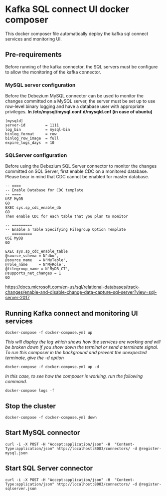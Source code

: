 # Kafka SQL connect UI docker composer
This docker composer file automatically deploy the kafka sql connect services and monitoring UI.

## Pre-requirements
Before running of the kafka connector, the SQL servers must be configure to allow the monitoring of the kafka connector.
### MySQL server configuration
Before the Debezium MySQL connector can be used to monitor the changes committed on a MySQL server, the server must be set up to use row-level binary logging and have a database user with appropriate privileges.
**In /etc/mysql/mysql.conf.d/mysqld.cnf (in case of ubuntu)**
```
[mysqld]
server-id         = 1111
log_bin           = mysql-bin
binlog_format     = row
binlog_row_image  = full
expire_logs_days  = 10
```

### SQLServer configuration
Before using the Debezium SQL Server connector to monitor the changes committed on SQL Server, first enable CDC on a monitored database. Please bear in mind that CDC cannot be enabled for master database.
```
-- ====
-- Enable Database for CDC template
-- ====
USE MyDB
GO
EXEC sys.sp_cdc_enable_db
GO
Then enable CDC for each table that you plan to monitor

-- =========
-- Enable a Table Specifying Filegroup Option Template
-- =========
USE MyDB
GO

EXEC sys.sp_cdc_enable_table
@source_schema = N'dbo',
@source_name   = N'MyTable',
@role_name     = N'MyRole',
@filegroup_name = N'MyDB_CT',
@supports_net_changes = 1
GO
```

https://docs.microsoft.com/en-us/sql/relational-databases/track-changes/enable-and-disable-change-data-capture-sql-server?view=sql-server-2017


## Running Kafka connect and monitoring UI services
```
docker-compose -f docker-compose.yml up
```
*This will display the log which shows how the services are working and will be broken down if you show down the terminal or send a terminate signal.*
*To run this composer in the background and prevent the unexpected terminate, give the -d option*
```
docker-compose -f docker-compose.yml up -d
```
*In this case, to see how the composer is working, run the following command.*
```
docker-compose logs -f
```

## Stop the cluster
```
docker-compose -f docker-compose.yml down
```

## Start MySQL connector
```
curl -i -X POST -H "Accept:application/json" -H  "Content-Type:application/json" http://localhost:8083/connectors/ -d @register-mysql.json
```

## Start SQL Server connector
```
curl -i -X POST -H "Accept:application/json" -H  "Content-Type:application/json" http://localhost:8083/connectors/ -d @register-sqlserver.json
```
